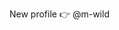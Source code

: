 New profile 👉 @m-wild

<!---
tehmantra/tehmantra is a ✨ special ✨ repository because its `README.md` (this file) appears on your GitHub profile.
You can click the Preview link to take a look at your changes.
--->
